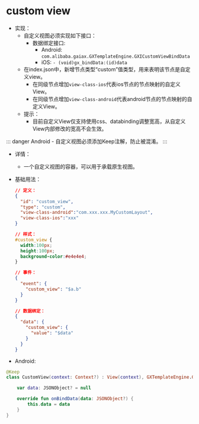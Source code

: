 # custom view

- 实现：
  - 自定义视图必须实现如下接口：
    - 数据绑定接口:
        - Android: `com.alibaba.gaiax.GXTemplateEngine.GXICustomViewBindData`
        - iOS: `- (void)gx_bindData:(id)data`
  - 在index.json中，新增节点类型“custom”值类型，用来表明该节点是自定义view。
    - 在同级节点增加`view-class-ios`代表ios节点的节点映射的自定义View。
    - 在同级节点增加`view-class-android`代表android节点的节点映射的自定义View。
  - 提示：
    - 目前自定义View仅支持使用css、databinding调整宽高，从自定义View内部修改的宽高不会生效。

::: danger
Android - 自定义视图必须添加Keep注解，防止被混淆。
:::

- 详情：
  - 一个自定义视图的容器，可以用于承载原生视图。

- 基础用法：
  ```json
  // 定义：
  {
    "id": "custom_view",
    "type": "custom",
    "view-class-android":"com.xxx.xxx.MyCustomLayout",
    "view-class-ios":"xxx"
  }
  ```
  ```css
  // 样式：
  #custom_view {
    width:100px;
    height:100px;
    background-color:#e4e4e4;
  }
  ```
  ```json
  // 事件：
  {
    "event": {
      "custom_view": "$a.b"
    }
  }
  ```
  ```json
  // 数据绑定：
  {
    "data": {
      "custom_view": {
        "value": "$data"
      }
    }
  }
  ```

- Android:
```kotlin
@Keep
class CustomView(context: Context?) : View(context), GXTemplateEngine.GXICustomViewBindData {

    var data: JSONObject? = null

    override fun onBindData(data: JSONObject?) {
        this.data = data
    }
}
```